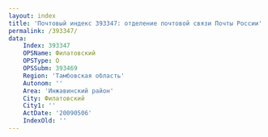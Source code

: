 ```yaml
---
layout: index
title: 'Почтовый индекс 393347: отделение почтовой связи Почты России'
permalink: /393347/
data:
    Index: 393347
    OPSName: Филатовский
    OPSType: О
    OPSSubm: 393469
    Region: 'Тамбовская область'
    Autonom: ''
    Area: 'Инжавинский район'
    City: Филатовский
    City1: ''
    ActDate: '20090506'
    IndexOld: ''
---
```

